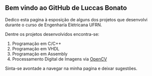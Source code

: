 ## Bem vindo ao GitHub de Luccas Bonato

Dedico esta pagina à esposição de alguns dos projetos que desenvolvi durante o curso de Engenharía Elétricana UFRN.

Dentre os projetos desenvolvidos encontra-se:
1. Programação em C/C++
2. Programação em VHDL
3. Programação em Assembly
4. Processamento Digital de Imagens via [OpenCV](https://opencv.org/)

Sinta-se avontade a navegar na minha pagina e deixar sugestões.
